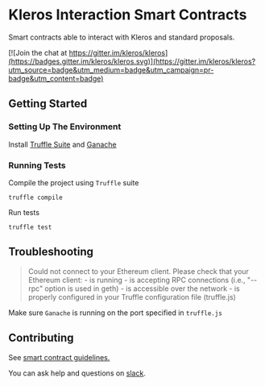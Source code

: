 # Kleros Interaction Smart Contracts

Smart contracts able to interact with Kleros and standard proposals.

[![Join the chat at https://gitter.im/kleros/kleros](https://badges.gitter.im/kleros/kleros.svg)](https://gitter.im/kleros/kleros?utm_source=badge&utm_medium=badge&utm_campaign=pr-badge&utm_content=badge)

## Getting Started

### Setting Up The Environment

Install [Truffle Suite](https://truffleframework.com/) and [Ganache](https://truffleframework.com/ganache)

### Running Tests

Compile the project using `Truffle` suite
```
truffle compile
```
Run tests
```
truffle test
```

## Troubleshooting
> Could not connect to your Ethereum client. Please check that your Ethereum client:
    - is running
    - is accepting RPC connections (i.e., "--rpc" option is used in geth)
    - is accessible over the network
    - is properly configured in your Truffle configuration file (truffle.js)

Make sure `Ganache` is running on the port specified in `truffle.js`

## Contributing

See [smart contract guidelines.](https://github.com/kleros/kleros/wiki/Guidelines-contracts)

You can ask help and questions on [slack](https://slack.kleros.io/).
